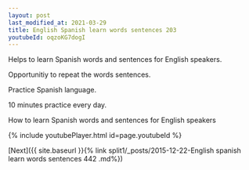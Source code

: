 ```yaml
---
layout: post
last_modified_at: 2021-03-29
title: English Spanish learn words sentences 203 
youtubeId: oqzoKG7dogI
---
```

 
 
Helps to learn Spanish words and sentences for English speakers.

Opportunitiy to repeat the words sentences. 

Practice Spanish language. 
 
10 minutes practice every day. 
 
How to learn Spanish words and sentences for English speakers 
 
{% include youtubePlayer.html id=page.youtubeId %}
 
 
[Next]({{ site.baseurl }}{% link  split1/_posts/2015-12-22-English spanish learn words sentences 442 .md%})
 
